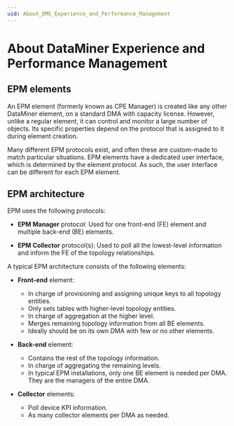 ```yaml
---
uid: About_DMS_Experience_and_Performance_Management
---
```


# About DataMiner Experience and Performance Management

## EPM elements

An EPM element (formerly known as CPE Manager) is created like any other DataMiner element, on a standard DMA with capacity license. However, unlike a regular element, it can control and monitor a large number of objects. Its specific properties depend on the protocol that is assigned to it during element creation.

Many different EPM protocols exist, and often these are custom-made to match particular situations. EPM elements have a dedicated user interface, which is determined by the element protocol. As such, the user interface can be different for each EPM element.

## EPM architecture

EPM uses the following protocols:

- **EPM Manager** protocol: Used for one front-end (FE) element and multiple back-end (BE) elements.

- **EPM Collector** protocol(s): Used to poll all the lowest-level information and inform the FE of the topology relationships.

A typical EPM architecture consists of the following elements:

- **Front-end** element:

  - In charge of provisioning and assigning unique keys to all topology entities.
  - Only sets tables with higher-level topology entities.
  - In charge of aggregation at the higher level.
  - Merges remaining topology information from all BE elements.
  - Ideally should be on its own DMA with few or no other elements.

- **Back-end** element:

  - Contains the rest of the topology information.
  - In charge of aggregating the remaining levels.
  - In typical EPM installations, only one BE element is needed per DMA. They are the managers of the entire DMA.

- **Collector** elements:

  - Poll device KPI information.
  - As many collector elements per DMA as needed.
